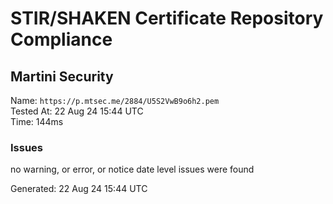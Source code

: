 # STIR/SHAKEN Certificate Repository Compliance

## Martini Security

Name: `https://p.mtsec.me/2884/U5S2VwB9o6h2.pem`\
Tested At: 22 Aug 24 15:44 UTC\
Time: 144ms

### Issues

no warning, or error, or notice date level issues were found

Generated: 22 Aug 24 15:44 UTC